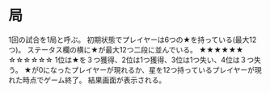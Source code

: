 # 局

1回の試合を1局と呼ぶ。
初期状態でプレイヤーは6つの★を持っている(最大12つ)。
ステータス欄の横に★が最大12つ二段に並んでいる。
★★★★★★
☆☆☆☆☆☆
1位は★を３つ獲得、2位は1つ獲得、3位は1つ失い、4位は３つ失う。
★が0になったプレイヤーが現れるか、星を12つ持っているプレイヤーが現れた時点でゲーム終了。
結果画面が表示される。
